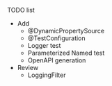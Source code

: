 TODO list
* Add
  * @DynamicPropertySource
  * @TestConfiguration
  * Logger test
  * Parameterized Named test
  * OpenAPI generation
* Review
  * LoggingFilter
